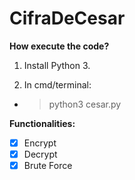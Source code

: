 # CifraDeCesar

**How execute the code?**

1. Install Python 3.

2. In cmd/terminal:
- > python3 cesar.py

**Functionalities:**
- [x] Encrypt
- [x] Decrypt
- [x] Brute Force
